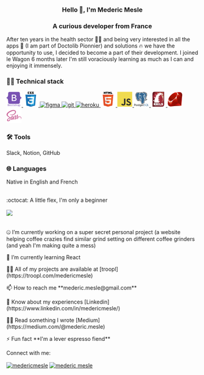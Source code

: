<h3 align="center">Hello 🖖, I'm Mederic Mesle</h3>
<h3 align="center">A curious developer from France</h3>

<p align="left">
After ten years in the health sector 👨‍⚕️ and being very interested in all the apps 📱 (I am part of Doctolib Pionnier) and solutions 🔥 we have the opportunity to use, I decided to become a part of their development. I joined le Wagon 6 months later I'm still voraciously learning as much as I can and enjoying it immensely.  
</p>

<h3 align="left">👨‍💻 Technical stack</h3>
<p align="left"> <a href="https://getbootstrap.com" target="_blank" rel="noreferrer"> <img src="https://raw.githubusercontent.com/devicons/devicon/master/icons/bootstrap/bootstrap-plain-wordmark.svg" alt="bootstrap" width="40" height="40"/> </a> <a href="https://www.w3schools.com/css/" target="_blank" rel="noreferrer"> <img src="https://raw.githubusercontent.com/devicons/devicon/master/icons/css3/css3-original-wordmark.svg" alt="css3" width="40" height="40"/> </a> <a href="https://www.figma.com/" target="_blank" rel="noreferrer"> <img src="https://www.vectorlogo.zone/logos/figma/figma-icon.svg" alt="figma" width="40" height="40"/> </a> <a href="https://git-scm.com/" target="_blank" rel="noreferrer"> <img src="https://www.vectorlogo.zone/logos/git-scm/git-scm-icon.svg" alt="git" width="40" height="40"/> </a> <a href="https://heroku.com" target="_blank" rel="noreferrer"> <img src="https://www.vectorlogo.zone/logos/heroku/heroku-icon.svg" alt="heroku" width="40" height="40"/> </a> <a href="https://www.w3.org/html/" target="_blank" rel="noreferrer"> <img src="https://raw.githubusercontent.com/devicons/devicon/master/icons/html5/html5-original-wordmark.svg" alt="html5" width="40" height="40"/> </a> <a href="https://developer.mozilla.org/en-US/docs/Web/JavaScript" target="_blank" rel="noreferrer"> <img src="https://raw.githubusercontent.com/devicons/devicon/master/icons/javascript/javascript-original.svg" alt="javascript" width="40" height="40"/> </a> <a href="https://www.postgresql.org" target="_blank" rel="noreferrer"> <img src="https://raw.githubusercontent.com/devicons/devicon/master/icons/postgresql/postgresql-original-wordmark.svg" alt="postgresql" width="40" height="40"/> </a> <a href="https://rubyonrails.org" target="_blank" rel="noreferrer"> <img src="https://raw.githubusercontent.com/devicons/devicon/master/icons/rails/rails-original-wordmark.svg" alt="rails" width="40" height="40"/> </a> <a href="https://www.ruby-lang.org/en/" target="_blank" rel="noreferrer"> <img src="https://raw.githubusercontent.com/devicons/devicon/master/icons/ruby/ruby-original.svg" alt="ruby" width="40" height="40"/> </a> <a href="https://sass-lang.com" target="_blank" rel="noreferrer"> <img src="https://raw.githubusercontent.com/devicons/devicon/master/icons/sass/sass-original.svg" alt="sass" width="40" height="40"/> </a> </p>

<h3 align="left">🛠 Tools</h3>
Slack, Notion, GitHub

<h3 align="left">🌐 Languages</h3>
Native in English and French

<br>
<br>

<p align="left"> :octocat: A little flex, I'm only a beginner 
<br>
<br>
<img src="https://github-readme-codewars-stats.herokuapp.com/api/?username=MedericMesle&badge&colormode=bright_mode">
<br>
<br>

<p align="left"> 🤐 I’m currently working on a super secret personal project (a website helping coffee crazies find similar grind setting on different coffee grinders (and yeah I'm making quite a mess)</p> 

<p align="left"> 🌱 I’m currently learning React</p>

<p align="left"> 👨‍💻 All of my projects are available at [troopl](https://troopl.com/medericmesle)</p>

<p align="left"> 📫 How to reach me **mederic.mesle@gmail.com**</p>

<p align="left"> 📄 Know about my experiences [Linkedin](https://www.linkedin.com/in/medericmesle/)</p>

<p align="left"> ✍🏻 Read something I wrote [Medium](https://medium.com/@mederic.mesle)</p>

<p align="left"> ⚡ Fun fact **I'm a lever espresso fiend**</p>

<p align="left">Connect with me:</p>
<p align="left">
<a href="https://linkedin.com/in/medericmesle" target="blank"><img align="center" src="https://raw.githubusercontent.com/rahuldkjain/github-profile-readme-generator/master/src/images/icons/Social/linked-in-alt.svg" alt="medericmesle" height="30" width="40" /></a>
<a href="https://www.hackerearth.com/mederic mesle" target="blank"><img align="center" src="https://raw.githubusercontent.com/rahuldkjain/github-profile-readme-generator/master/src/images/icons/Social/hackerearth.svg" alt="mederic mesle" height="30" width="40" /></a>
</p>


